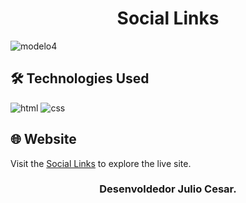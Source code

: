 # <h1 align="center">Social Links</h1>

![modelo4](https://github.com/JuCanavans/social_links/assets/103950621/0eab47d0-391b-499e-ae17-b3af7d3fad89)

## 🛠 Technologies Used
![html](https://github.com/JuCanavans/carta_de_aniversario/assets/103950621/26d205cf-94be-4681-bb60-0a2f686f62b1)
![css](https://github.com/JuCanavans/carta_de_aniversario/assets/103950621/b265c9fd-bbde-4f4d-a09d-574e184aca00)

## 🌐 Website
Visit the [Social Links](https://layout-receita.vercel.app/) to explore the live site.

### <p align="center">Desenvoldedor Julio Cesar.</p>
